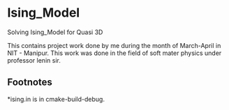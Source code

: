 # Ising_Model
Solving Ising_Model for Quasi 3D

This contains project work done by me during the month of March-April in NIT - Manipur. This work was done in the field of soft mater physics under professor lenin sir.

## Footnotes

*ising.in is in cmake-build-debug.
